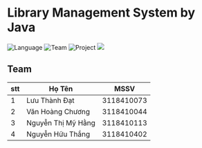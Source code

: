 # Library Management System by Java
![Language](https://img.shields.io/badge/Language-Java-orange.svg)
![Team](https://img.shields.io/badge/Team-SGU-00ffff.svg)
![Project](https://img.shields.io/badge/Project-Java%20%2F%20HK2-1affa3.svg)
<span style = "right: 0;" align="right"> <img src= "https://img.shields.io/badge/style-5%25-00e600?label=Completion&logo=java&logoColor=red&style=for-the-badge&-5%"></span>


## Team
| stt | Họ Tên  | MSSV |
|---| ----- | -------- |
| 1 | Lưu Thành Đạt | 3118410073 |
| 2 | Văn Hoàng Chương | 3118410044 |
| 3 | Nguyễn Thị Mỹ Hằng | 3118410113 |
| 4 | Nguyễn Hữu Thắng | 3118410402 |

